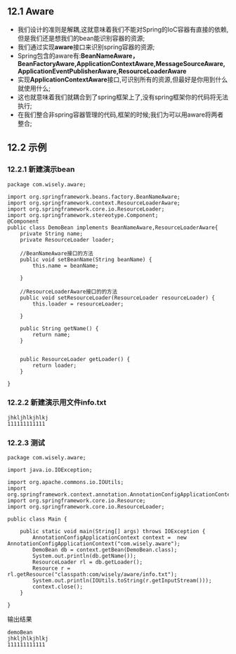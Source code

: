 ## 12.1 Aware
- 我们设计的准则是解耦,这就意味着我们不能对Spring的IoC容器有直接的依赖,但是我们还是想我们的bean能识别容器的资源;
- 我们通过实现**aware**接口来识别spring容器的资源;
- Spring包含的aware有:**BeanNameAware，BeanFactoryAware,ApplicationContextAware,MessageSourceAware,ApplicationEventPublisherAware,ResourceLoaderAware**
- 实现**ApplicationContextAware**接口,可识别所有的资源,但最好是你用到什么就使用什么;
- 这也就意味着我们就耦合到了spring框架上了,没有spring框架你的代码将无法执行;
- 在我们整合非spring容器管理的代码,框架的时候;我们为可以用aware将两者整合;

## 12.2 示例
### 12.2.1 新建演示bean
```
package com.wisely.aware;

import org.springframework.beans.factory.BeanNameAware;
import org.springframework.context.ResourceLoaderAware;
import org.springframework.core.io.ResourceLoader;
import org.springframework.stereotype.Component;
@Component
public class DemoBean implements BeanNameAware,ResourceLoaderAware{
	private String name;
	private ResourceLoader loader;

	//BeanNameAware接口的方法
	public void setBeanName(String beanName) {
		this.name = beanName;

	}

	//ResourceLoaderAware接口的的方法
	public void setResourceLoader(ResourceLoader resourceLoader) {
		this.loader = resourceLoader;

	}

	public String getName() {
		return name;
	}


	public ResourceLoader getLoader() {
		return loader;
	}

}

```
### 12.2.2 新建演示用文件info.txt
```
jhkljhlkjhlkj
111111111111
```
### 12.2.3 测试
```
package com.wisely.aware;

import java.io.IOException;

import org.apache.commons.io.IOUtils;
import org.springframework.context.annotation.AnnotationConfigApplicationContext;
import org.springframework.core.io.Resource;
import org.springframework.core.io.ResourceLoader;

public class Main {

	public static void main(String[] args) throws IOException {
		AnnotationConfigApplicationContext context =  new AnnotationConfigApplicationContext("com.wisely.aware");
		DemoBean db = context.getBean(DemoBean.class);
		System.out.println(db.getName());
		ResourceLoader rl = db.getLoader();
		Resource r = rl.getResource("classpath:com/wisely/aware/info.txt");
		System.out.println(IOUtils.toString(r.getInputStream()));
		context.close();
	}

}

```
输出结果
```
demoBean
jhkljhlkjhlkj
111111111111
```